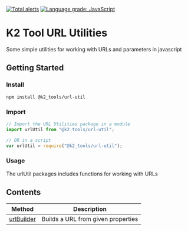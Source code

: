 [![Total alerts](https://img.shields.io/lgtm/alerts/g/simonemmott/k2-tools-url-util.svg?logo=lgtm&logoWidth=18)](https://lgtm.com/projects/g/simonemmott/k2-tools-url-util/alerts/)
[![Language grade: JavaScript](https://img.shields.io/lgtm/grade/javascript/g/simonemmott/k2-tools-url-util.svg?logo=lgtm&logoWidth=18)](https://lgtm.com/projects/g/simonemmott/k2-tools-url-util/context:javascript)

# K2 Tool URL Utilities
Some simple utilities for working with URLs and parameters in javascript

## Getting Started

### Install
```
npm install @k2_tools/url-util
```

### Import
```javascript
// Import the URL Utilities package in a module
import urlUtil from "@k2_tools/url-util";

// OR in a script
var urlUtil = require("@k2_tools/url-util");
```

### Usage

The urlUtil packages includes functions for working with URLs

## Contents

| Method | Description |
| --- | --- |
| [urlBuilder](./docs/URL_BUILDER.md) | Builds a URL from given properties |

